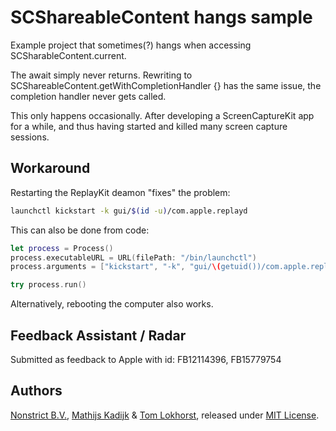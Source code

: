 # SCShareableContent hangs sample

Example project that sometimes(?) hangs when accessing SCSharableContent.current.

The await simply never returns.
Rewriting to SCShareableContent.getWithCompletionHandler {} has the same issue, the completion handler never gets called.

This only happens occasionally. After developing a ScreenCaptureKit app for a while, and thus having started and killed many screen capture sessions.

## Workaround

Restarting the ReplayKit deamon "fixes" the problem:

```bash
launchctl kickstart -k gui/$(id -u)/com.apple.replayd
```

This can also be done from code:

```swift
let process = Process()
process.executableURL = URL(filePath: "/bin/launchctl")
process.arguments = ["kickstart", "-k", "gui/\(getuid())/com.apple.replayd"]

try process.run()
```

Alternatively, rebooting the computer also works.


## Feedback Assistant / Radar

Submitted as feedback to Apple with id: FB12114396, FB15779754

## Authors

[Nonstrict B.V.](https://nonstrict.eu), [Mathijs Kadijk](https://github.com/mac-cain13) & [Tom Lokhorst](https://github.com/tomlokhorst), released under [MIT License](LICENSE.md).
